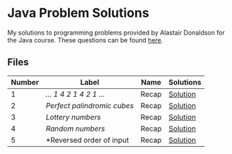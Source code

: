 # Java Problem Solutions

My solutions to programming problems provided by Alastair Donaldson for the Java course.
These questions can be found [here](https://github.com/afd/ProgrammingIITutorialQuestions/blob/master/README.md).

## Files
|Number    | Label                       | Name         | Solutions                      |
|----------|-----------------------------|--------------|--------------------------------|
|    1     | *... 1 4 2 1 4 2 1 ...*     | Recap        | [Solution](https://github.com/matthewgiles/imperial_java_adf_problems/blob/master/src/Terminate.java) |
|    2     | *Perfect palindromic cubes* | Recap        | [Solution](https://github.com/matthewgiles/imperial_java_adf_problems/blob/master/src/PalindromicCubes.java) |
|    3     | *Lottery numbers*           | Recap        | [Solution](https://github.com/matthewgiles/imperial_java_adf_problems/blob/master/src/Lottery.java) |
|    4     | *Random numbers*            | Recap        | [Solution](https://github.com/matthewgiles/imperial_java_adf_problems/blob/master/src/RandomGen.java) |
|    5     | *Reversed order of input    | Recap        | [Solution](https://github.com/matthewgiles/imperial_java_adf_problems/blob/master/src/ReversedInput.java)
